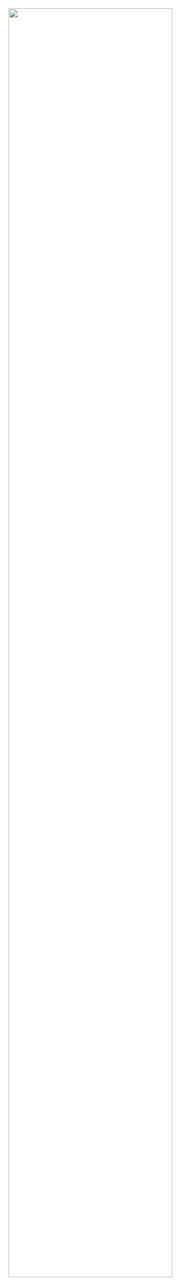 <!--
**Ankit-29/Ankit-29** is a ✨ _special_ ✨ repository because its `README.md` (this file) appears on your GitHub profile.

Here are some ideas to get you started:

- 🔭 I’m currently working on ...
- 🌱 I’m currently learning ...
- 👯 I’m looking to collaborate on ...
- 🤔 I’m looking for help with ...
- 💬 Ask me about ...
- 📫 How to reach me: ...
- 😄 Pronouns: ...
- ⚡ Fun fact: ...
-->



 <img style="width:80%;margin:auto;" src="https://github-readme-stats.vercel.app/api?username=Ankit-29&show_icons=true&title_color=ffffff&icon_color=bb2acf&text_color=daf7dc&bg_color=191919&count_private=true">

